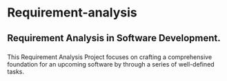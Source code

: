 # Requirement-analysis
## Requirement Analysis in Software Development.
### 
This Requirement Analysis Project focuses on crafting a comprehensive foundation for an upcoming software by through a series of well-defined tasks.
